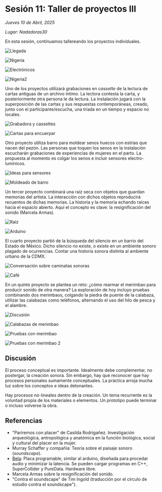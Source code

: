 # Sesión 11: Taller de proyectos III

_Jueves 10 de Abril, 2025_

_Lugar: Nadadoras30_

En esta sesión, continuamos tallereando los proyectos individuales.

![Llegada](../img/sesion11/foto1.jpg)

![Nigeria](../img/sesion11/foto10.jpg)

![Electrónicos](../img/sesion11/foto3.jpg)

![Nigeria2](../img/sesion11/foto11.jpg)

Uno de los proyectos utilizará grabaciones en _cassette_ de la lectura de cartas antiguas
de un archivo íntimo. La lectora contesta la carta, y posteriormente otra persona le da lectura.
La instalación jugará con la superposición de las cartas y sus respuestas contemporáneas,
creado, junto con el participante/escucha, una triada en un tiempo y espacio no locales.

![Grabadora y cassettes](../img/sesion11/foto2.jpg)

![Cartas para encuerpar](../img/sesion11/foto9.jpg)

Otro proyecto utiliza barro para moldear senos huecos con estrías que nacen del pezón.
Las personas que toquen los senos en la instalación escucharán grabaciones de experiencias de mujeres
en el parto. La propuesta al momento es colgar los senos e incluir sensores electro-lumínicos.

![Ideas para sensores](../img/sesion11/foto4.jpg)

![Moldeado de barro](../img/sesion11/foto16.jpg)

Un tercer proyecto combinará una raíz seca con objetos que guardan memorias del artista.
La interacción con dichos objetos reproducirá recuentos de dichas memorias. La historia y la memoria
echando raíces hacia el espacio abierto. Aquí el concepto es clave: la resignificación del sonido (Marcela Armas).

![Raíz](../img/sesion11/foto8.jpg)

![Arduino](../img/sesion11/foto5.jpg)

El cuarto proyecto partió de la búsqueda del silencio en un barrio del Estado de México.
Dicho silencio no existe, o existe en un ambiente sonoro plagado de ocurrencias.
Contar una historia sonora distinta al ambiente urbano de la CDMX.

![Conversación sobre caminatas sonoras](../img/sesion11/foto13.jpg)

![Café](../img/sesion11/foto7.jpg)

En un quinto proyecto se plantea un reto: ¿cómo rearmar el merimbao para producir sonido de otra manera?
La exploración de hoy incluyo pruebas combinando dos merimbaos, colgando la piedra de puente de la calabaza,
utilizar las calabazas como teléfonos, alternando el uso del hilo de pesca y el alambre.

![Discusión](../img/sesion11/foto6.jpg)

![Calabazas de merimbao](../img/sesion11/foto12.jpg)

![Pruebas con merimbao](../img/sesion11/foto14.jpg)

![Pruebas con merimbao 2](../img/sesion11/foto15.jpg)

## Discusión

El proceso conceptual es importante. Idealmente debe complementar, no postergar, la creación sonora.
Sin embargo, hay que reconocer que hay procesos personales sumamente conceptuales.
La práctica arroja mucha luz sobre los conceptos e ideas detonantes.

Hay procesos no-lineales dentro de la creación. Un tema recurrente es la voluntad propia de los materiales
o elementos. Un prototipo puede terminar o incluso volverse la obra.


## Referencias

* "Pariremos con placer" de Casilda Rodrigañez. Investigación arqueológica, antropológica y anatómica en la función biológica, social y cultural del placer en la mujer.
* Murray Schaffer y compañía: Teoría sobre el paisaje sonoro (_soundscape_).
* [Bela](https://bela.io/): Placa programable, similar al arduino, diseñada para procedar audio y minimizar la latencia. Se pueden cargar programas en C++, SuperCollider y PureData. Hardware libre.
* Marcela Armas sobre la resignificación del sonido.
* "Contra el soundscape" de Tim Ingold  (traducción por el círculo de estudio contra el soundscape").
